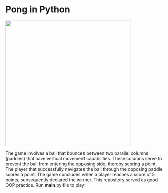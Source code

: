 # Pong in Python

<img src="https://github.com/Calesi19/pong_final/blob/main/pong.gif" width="400px">

The game involves a ball that bounces between two parallel columns (paddles) that have vertical movement capabilities. These columns serve to prevent the ball from entering the opposing side, thereby scoring a point. The player that successfully navigates the ball through the opposing paddle scores a point. The game concludes when a player reaches a score of 5 points, subsequently declared the winner. This repository served as good OOP practice. Run __main__.py file to play.
